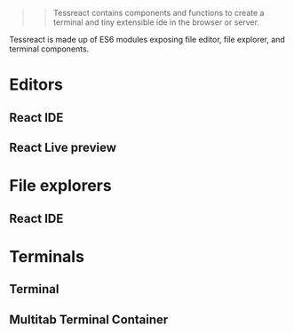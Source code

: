 >> Tessreact contains components and functions to create a terminal and tiny extensible ide in the browser or server.

Tessreact is made up of ES6 modules exposing file editor, file explorer, and terminal components.

# Editors
## React IDE
## React Live preview

# File explorers
## React IDE

# Terminals
## Terminal
## Multitab Terminal Container
